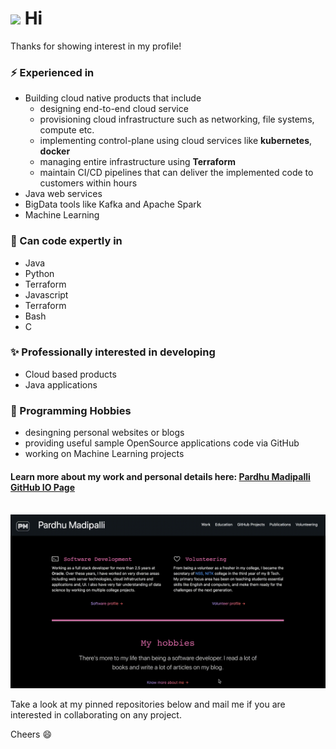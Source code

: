 <h1><img src="https://emojis.slackmojis.com/emojis/images/1531849430/4246/blob-sunglasses.gif?1531849430" width="30"/> Hi</h1>

Thanks for showing interest in my profile!

### ⚡ Experienced in
- Building cloud native products that include
    - designing end-to-end cloud service
    - provisioning cloud infrastructure such as networking, file systems, compute etc.
    - implementing control-plane using cloud services like **kubernetes**, **docker**
    - managing entire infrastructure using **Terraform**
    - maintain CI/CD pipelines that can deliver the implemented code to customers within hours
- Java web services
- BigData tools like Kafka and Apache Spark 
- Machine Learning

### 🔭 Can code expertly in
- Java
- Python
- Terraform
- Javascript
- Terraform
- Bash
- C

### ✨ Professionally interested in developing
- Cloud based products
- Java applications

### 👯 Programming Hobbies 
- desingning personal websites or blogs
- providing useful sample OpenSource applications code via GitHub
- working on Machine Learning projects

<h4>Learn more about my work and personal details here: <a href="https://pardhumadipalli.github.io">Pardhu Madipalli GitHub IO Page</a></h4>
<br/>

<a href="https://pardhumadipalli.github.io">
<img style="margin-left: auto; margin-right: auto" alt="PardhuMadipalli GitHub Page" src="files/website_recording.gif"/>
<br/>
</a>

Take a look at my pinned repositories below and mail me if you are interested in collaborating on any project.

Cheers 😄


<!--
**PardhuMadipalli/PardhuMadipalli** is a ✨ _special_ ✨ repository because its `README.md` (this file) appears on your GitHub profile.

Here are some ideas to get you started:

- 🔭 I’m currently working on ...
- 🌱 I’m currently learning ...
- 👯 I’m looking to collaborate on ...
- 🤔 I’m looking for help with ...
- 💬 Ask me about ...
- 📫 How to reach me: ...
- 😄 Pronouns: ...
- ⚡ Fun fact: ...
-->
